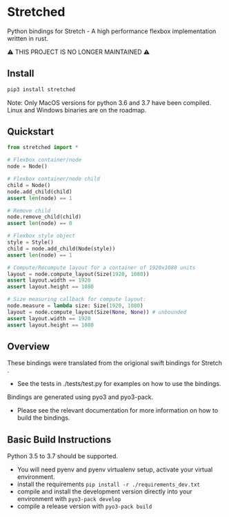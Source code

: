 # Stretched
Python bindings for Stretch - A high performance flexbox implementation written in rust.

⚠️ THIS PROJECT IS NO LONGER MAINTAINED ⚠️


## Install

```bash
pip3 install stretched
```

Note: Only MacOS versions for python 3.6 and 3.7 have been compiled. Linux and Windows binaries are on the roadmap.


## Quickstart


```python
from stretched import *

# Flexbox container/node
node = Node()

# Flexbox container/node child
child = Node()
node.add_child(child)
assert len(node) == 1

# Remove child
node.remove_child(child)
assert len(node) == 0

# Flexbox style object
style = Style()
child = node.add_child(Node(style))
assert len(node) == 1

# Compute/Recompute layout for a container of 1920x1080 units
layout = node.compute_layout(Size(1920, 1080))
assert layout.width == 1920
assert layout.height == 1080

# Size measuring callback for compute layout:
node.measure = lambda size: Size(1920, 1080)
layout = node.compute_layout(Size(None, None)) # unbounded
assert layout.width == 1920
assert layout.height == 1080
```

## Overview

These bindings were translated from the origional swift bindings for Stretch .

- See the tests in ./tests/test.py for examples on how to use the bindings.



Bindings are generated using pyo3 and pyo3-pack.

- Please see the relevant documentation for more information on how to build the bindings.



## Basic Build Instructions

Python 3.5 to 3.7 should be supported.

- You will need pyenv and pyenv virtualenv setup, activate your virtual environment.
- install the requirements `pip install -r ./requirements_dev.txt`
- compile and install the development version directly into your environment with `pyo3-pack develop`
- compile a release version with `pyo3-pack build`



